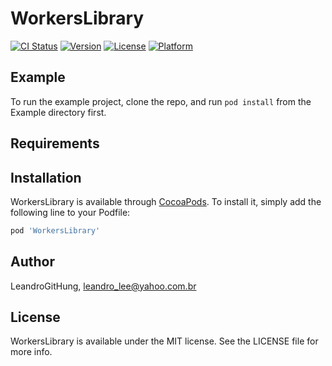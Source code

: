 # WorkersLibrary

[![CI Status](https://img.shields.io/travis/LeandroGitHung/WorkersLibrary.svg?style=flat)](https://travis-ci.org/LeandroGitHung/WorkersLibrary)
[![Version](https://img.shields.io/cocoapods/v/WorkersLibrary.svg?style=flat)](https://cocoapods.org/pods/WorkersLibrary)
[![License](https://img.shields.io/cocoapods/l/WorkersLibrary.svg?style=flat)](https://cocoapods.org/pods/WorkersLibrary)
[![Platform](https://img.shields.io/cocoapods/p/WorkersLibrary.svg?style=flat)](https://cocoapods.org/pods/WorkersLibrary)

## Example

To run the example project, clone the repo, and run `pod install` from the Example directory first.

## Requirements

## Installation

WorkersLibrary is available through [CocoaPods](https://cocoapods.org). To install
it, simply add the following line to your Podfile:

```ruby
pod 'WorkersLibrary'
```

## Author

LeandroGitHung, leandro_lee@yahoo.com.br

## License

WorkersLibrary is available under the MIT license. See the LICENSE file for more info.
